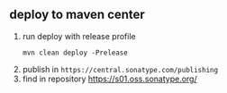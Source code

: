 ## deploy to maven center

1. run deploy with release profile
    ```
    mvn clean deploy -Prelease
    ```
2. publish in `https://central.sonatype.com/publishing`
3. find in repository
https://s01.oss.sonatype.org/

